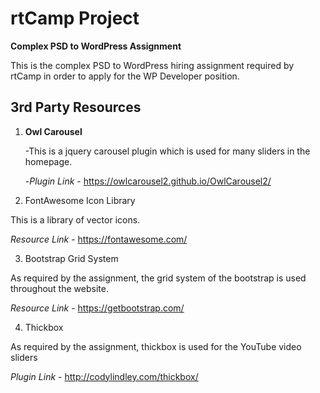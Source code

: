 # rtCamp Project
**Complex PSD to WordPress Assignment**


This is the complex PSD to WordPress hiring assignment required by rtCamp in order to apply for the WP Developer position.

## 3rd Party Resources

1. **Owl Carousel**

     -This is a jquery carousel plugin which is used for many sliders in the homepage.

     -*Plugin Link* - https://owlcarousel2.github.io/OwlCarousel2/

2. FontAwesome Icon Library

This is a library of vector icons.

*Resource Link* - https://fontawesome.com/

3. Bootstrap Grid System

As required by the assignment, the grid system of the bootstrap is used throughout the website.

*Resource Link* - https://getbootstrap.com/

4. Thickbox

As required by the assignment, thickbox is used for the YouTube video sliders

*Plugin Link* - http://codylindley.com/thickbox/
